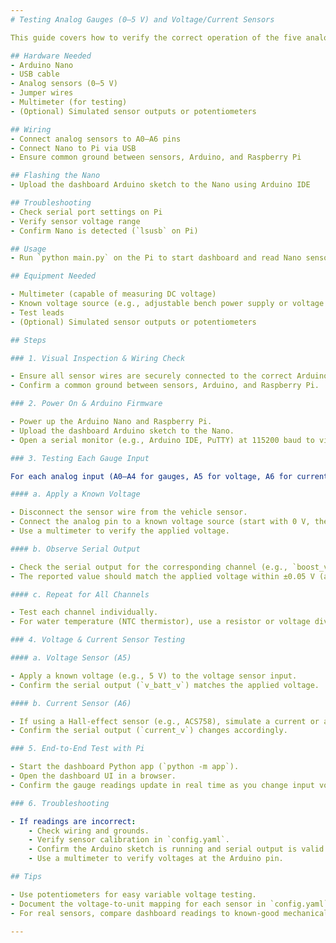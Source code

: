 ```yaml
---
# Testing Analog Gauges (0–5 V) and Voltage/Current Sensors

This guide covers how to verify the correct operation of the five analog gauge inputs (Boost, Oil Pressure, Fuel Pressure, AFR, Water Temp) and the voltage/current sensors connected to the Arduino Nano.

## Hardware Needed
- Arduino Nano
- USB cable
- Analog sensors (0–5 V)
- Jumper wires
- Multimeter (for testing)
- (Optional) Simulated sensor outputs or potentiometers

## Wiring
- Connect analog sensors to A0–A6 pins
- Connect Nano to Pi via USB
- Ensure common ground between sensors, Arduino, and Raspberry Pi

## Flashing the Nano
- Upload the dashboard Arduino sketch to the Nano using Arduino IDE

## Troubleshooting
- Check serial port settings on Pi
- Verify sensor voltage range
- Confirm Nano is detected (`lsusb` on Pi)

## Usage
- Run `python main.py` on the Pi to start dashboard and read Nano sensor data

## Equipment Needed

- Multimeter (capable of measuring DC voltage)
- Known voltage source (e.g., adjustable bench power supply or voltage divider circuit)
- Test leads
- (Optional) Simulated sensor outputs or potentiometers

## Steps

### 1. Visual Inspection & Wiring Check

- Ensure all sensor wires are securely connected to the correct Arduino analog pins (A0–A6).
- Confirm a common ground between sensors, Arduino, and Raspberry Pi.

### 2. Power On & Arduino Firmware

- Power up the Arduino Nano and Raspberry Pi.
- Upload the dashboard Arduino sketch to the Nano.
- Open a serial monitor (e.g., Arduino IDE, PuTTY) at 115200 baud to view output.

### 3. Testing Each Gauge Input

For each analog input (A0–A4 for gauges, A5 for voltage, A6 for current):

#### a. Apply a Known Voltage

- Disconnect the sensor wire from the vehicle sensor.
- Connect the analog pin to a known voltage source (start with 0 V, then 2.5 V, then 5 V).
- Use a multimeter to verify the applied voltage.

#### b. Observe Serial Output

- Check the serial output for the corresponding channel (e.g., `boost_v`, `oil_psi_v`).
- The reported value should match the applied voltage within ±0.05 V (allowing for ADC tolerance).

#### c. Repeat for All Channels

- Test each channel individually.
- For water temperature (NTC thermistor), use a resistor or voltage divider to simulate expected voltages.

### 4. Voltage & Current Sensor Testing

#### a. Voltage Sensor (A5)

- Apply a known voltage (e.g., 5 V) to the voltage sensor input.
- Confirm the serial output (`v_batt_v`) matches the applied voltage.

#### b. Current Sensor (A6)

- If using a Hall-effect sensor (e.g., ACS758), simulate a current or apply a test voltage.
- Confirm the serial output (`current_v`) changes accordingly.

### 5. End-to-End Test with Pi

- Start the dashboard Python app (`python -m app`).
- Open the dashboard UI in a browser.
- Confirm the gauge readings update in real time as you change input voltages.

### 6. Troubleshooting

- If readings are incorrect:
	- Check wiring and grounds.
	- Verify sensor calibration in `config.yaml`.
	- Confirm the Arduino sketch is running and serial output is valid.
	- Use a multimeter to verify voltages at the Arduino pin.

## Tips

- Use potentiometers for easy variable voltage testing.
- Document the voltage-to-unit mapping for each sensor in `config.yaml`.
- For real sensors, compare dashboard readings to known-good mechanical gauges.

---
```


